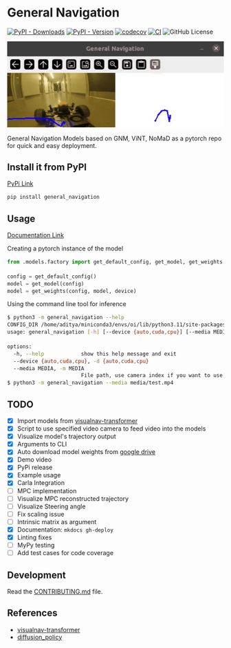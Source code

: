 # General Navigation

[![PyPI - Downloads](https://img.shields.io/pypi/dd/general-navigation)](https://pypi.org/project/general-navigation/)
[![PyPI - Version](https://img.shields.io/pypi/v/general-navigation)](https://pypi.org/project/general-navigation/)
[![codecov](https://codecov.io/gh/AdityaNG/general-navigation/branch/main/graph/badge.svg?token=general-navigation_token_here)](https://codecov.io/gh/AdityaNG/general-navigation)
[![CI](https://github.com/AdityaNG/general-navigation/actions/workflows/main.yml/badge.svg)](https://github.com/AdityaNG/general-navigation/actions/workflows/main.yml)
![GitHub License](https://img.shields.io/github/license/AdityaNG/general-navigation)

![Demo](https://raw.githubusercontent.com/AdityaNG/general-navigation/main/media/demo.gif)

General Navigation Models based on GNM, ViNT, NoMaD as a pytorch repo for quick and easy deployment.

## Install it from PyPI

[PyPi Link](https://pypi.org/project/general-navigation/)

```bash
pip install general_navigation
```

## Usage

[Documentation Link](https://adityang.github.io/general-navigation/)

Creating a pytorch instance of the model
```py
from .models.factory import get_default_config, get_model, get_weights

config = get_default_config()
model = get_model(config)
model = get_weights(config, model, device)
```

Using the command line tool for inference
```bash
$ python3 -m general_navigation --help
CONFIG_DIR /home/aditya/miniconda3/envs/oi/lib/python3.11/site-packages/general_navigation/models/config
usage: general_navigation [-h] [--device {auto,cuda,cpu}] [--media MEDIA]

options:
  -h, --help            show this help message and exit
  --device {auto,cuda,cpu}, -d {auto,cuda,cpu}
  --media MEDIA, -m MEDIA
                        File path, use camera index if you want to use the webcam
$ python3 -m general_navigation --media media/test.mp4
```

## TODO

- [x] Import models from [visualnav-transformer](https://github.com/robodhruv/visualnav-transformer)
- [x] Script to use specified video camera to feed video into the models
- [x] Visualize model's trajectory output
- [x] Arguments to CLI
- [x] Auto download model weights from [google drive](https://drive.google.com/drive/folders/1a9yWR2iooXFAqjQHetz263--4_2FFggg)
- [x] Demo video
- [x] PyPi release
- [x] Example usage
- [x] Carla Integration
- [ ] MPC implementation
- [ ] Visualize MPC reconstructed trajectory
- [ ] Visualize Steering angle
- [ ] Fix scaling issue
- [ ] Intrinsic matrix as argument
- [x] Documentation: `mkdocs gh-deploy`
- [x] Linting fixes
- [ ] MyPy testing
- [ ] Add test cases for code coverage

## Development

Read the [CONTRIBUTING.md](CONTRIBUTING.md) file.

## References

- [visualnav-transformer](https://github.com/robodhruv/visualnav-transformer)
- [diffusion_policy](https://github.com/real-stanford/diffusion_policy)

